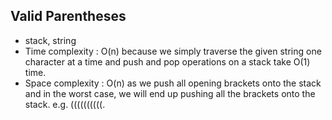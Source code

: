 ## Valid Parentheses

* stack, string
* Time complexity : O(n) because we simply traverse the given string one character at a time and push and pop operations on a stack take O(1) time.
* Space complexity : O(n) as we push all opening brackets onto the stack and in the worst case, we will end up pushing all the brackets onto the stack. e.g. ((((((((((.